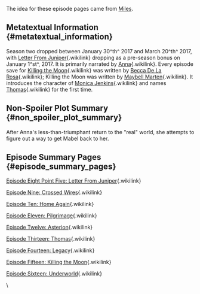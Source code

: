 The idea for these episode pages came from
[Miles](https://fairy-hill.tumblr.com/).

## Metatextual Information {#metatextual_information}

Season two dropped between January 30^th^ 2017 and March 20^th^ 2017,
with [Letter From
Juniper](Episode_Eight_Point_Five:_Letter_From_Juniper "Letter From Juniper"){.wikilink}
dropping as a pre-season bonus on January 1^st^, 2017. It is primarily
narrated by [Anna](Anna_Limón "Anna"){.wikilink}. Every episode save for
[Killing the
Moon](Episode_Fifteen:_Killing_the_Moon "Killing the Moon"){.wikilink}
was written by [Becca De La
Rosa](Becca_De_La_Rosa "Becca De La Rosa"){.wikilink}; Killing the Moon
was written by [Maybell
Marten](Maybell_Marten "Maybell Marten"){.wikilink}. It introduces the
character of [Monica
Jenkins](Monica_Jenkins "Monica Jenkins"){.wikilink} and names
[Thomas](Thomas "Thomas"){.wikilink} for the first time.

## Non-Spoiler Plot Summary {#non_spoiler_plot_summary}

After Anna\'s less-than-triumphant return to the \"real\" world, she
attempts to figure out a way to get Mabel back to her.

## Episode Summary Pages {#episode_summary_pages}

[Episode Eight Point Five: Letter From
Juniper](Episode_Eight_Point_Five:_Letter_From_Juniper "Episode Eight Point Five: Letter From Juniper"){.wikilink}

[Episode Nine: Crossed
Wires](Episode_Nine:_Crossed_Wires "Episode Nine: Crossed Wires"){.wikilink}

[Episode Ten: Home
Again](Episode_Ten:_Home_Again "Episode Ten: Home Again"){.wikilink}

[Episode Eleven:
Pilgrimage](Episode_Eleven:_Pilgrimage "Episode Eleven: Pilgrimage"){.wikilink}

[Episode Twelve:
Asterion](Episode_Twelve:_Asterion "Episode Twelve: Asterion"){.wikilink}

[Episode Thirteen:
Thomas](Episode_Thirteen:_Thomas "Episode Thirteen: Thomas"){.wikilink}

[Episode Fourteen:
Legacy](Episode_Fourteen:_Legacy "Episode Fourteen: Legacy"){.wikilink}

[Episode Fifteen: Killing the
Moon](Episode_Fifteen:_Killing_the_Moon "Episode Fifteen: Killing the Moon"){.wikilink}

[Episode Sixteen:
Underworld](Episode_Sixteen:_Underworld "Episode Sixteen: Underworld"){.wikilink}

\
